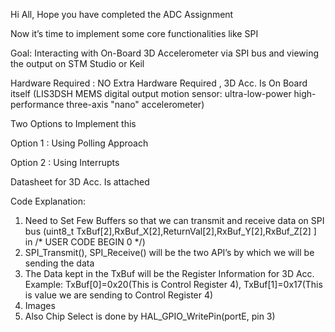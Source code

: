 Hi All,
Hope you have completed the ADC Assignment

 

Now it’s time to implement some core functionalities like SPI

Goal: Interacting with On-Board 3D Accelerometer via SPI bus and viewing the output on STM Studio or Keil

 

Hardware Required : NO Extra Hardware Required , 3D Acc. Is On Board itself (LIS3DSH MEMS digital output motion sensor: ultra-low-power high-performance three-axis "nano" accelerometer)

 

Two Options to Implement this

 

Option 1 : Using Polling Approach

 

Option 2 : Using Interrupts

 

Datasheet for 3D Acc. Is attached

 

Code Explanation:

1.  Need to Set Few Buffers so that we can transmit and receive data on SPI bus (uint8_t TxBuf[2],RxBuf_X[2],ReturnVal[2],RxBuf_Y[2],RxBuf_Z[2] ] in /* USER CODE BEGIN 0 */)
2.  SPI_Transmit(), SPI_Receive() will be the two API’s by which we will be sending the data
3.  The Data kept in the TxBuf will be the Register Information for 3D Acc. Example: TxBuf[0]=0x20(This is Control Register 4), TxBuf[1]=0x17(This is value we are sending to Control Register 4)
4. Images
5. Also Chip Select is done by HAL_GPIO_WritePin(portE, pin 3)
